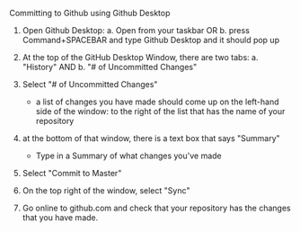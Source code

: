 Committing to Github using Github Desktop
1. Open Github Desktop:
    a. Open from your taskbar
        OR
    b. press Command+SPACEBAR and type Github Desktop and it should pop up
    
2. At the top of the GitHub Desktop Window, there are two tabs: 
    a. "History"
        AND
    b. "# of Uncommitted Changes"
    
3. Select "# of Uncommitted Changes"
    - a list of changes you have made should come up on the left-hand side of the window: to the right of the list that has the name of your repository

4. at the bottom of that window, there is a text box that says "Summary"
    - Type in a Summary of what changes you've made
    
5. Select "Commit to Master"

6. On the top right of the window, select "Sync"

7. Go online to github.com and check that your repository has the changes that you have made.
